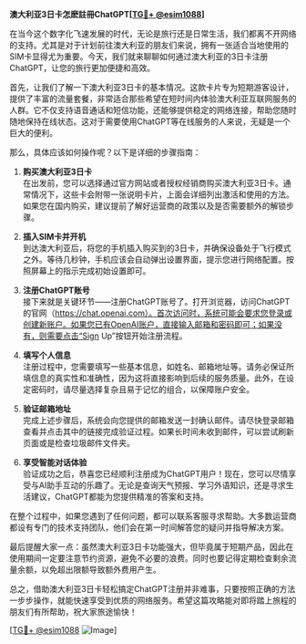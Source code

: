 **澳大利亚3日卡怎麽註冊ChatGPT[[TG💪+ @esim1088](https://t.me/s/esim1088)]**

在当今这个数字化飞速发展的时代，无论是旅行还是日常生活，我们都离不开网络的支持。尤其是对于计划前往澳大利亚的朋友们来说，拥有一张适合当地使用的SIM卡显得尤为重要。今天，我们就来聊聊如何通过澳大利亚的3日卡注册ChatGPT，让您的旅行更加便捷和高效。

首先，让我们了解一下澳大利亚3日卡的基本情况。这款卡片专为短期游客设计，提供了丰富的流量套餐，非常适合那些希望在短时间内体验澳大利亚互联网服务的人群。它不仅支持语音通话和短信功能，还能够提供稳定的网络连接，帮助您随时随地保持在线状态。这对于需要使用ChatGPT等在线服务的人来说，无疑是一个巨大的便利。

那么，具体应该如何操作呢？以下是详细的步骤指南：

1. **购买澳大利亚3日卡**  
   在出发前，您可以选择通过官方网站或者授权经销商购买澳大利亚3日卡。通常情况下，这些卡会附带一张说明卡片，上面会详细列出激活和使用的方法。如果您在国内购买，建议提前了解好运营商的政策以及是否需要额外的解锁步骤。

2. **插入SIM卡并开机**  
   到达澳大利亚后，将您的手机插入购买到的3日卡，并确保设备处于飞行模式之外。等待几秒钟，手机应该会自动弹出设置界面，提示您进行网络配置。按照屏幕上的指示完成初始设置即可。

3. **注册ChatGPT账号**  
   接下来就是关键环节——注册ChatGPT账号了。打开浏览器，访问ChatGPT的官网（https://chat.openai.com）。首次访问时，系统可能会要求您登录或创建新账户。如果您已有OpenAI账户，直接输入邮箱和密码即可；如果没有，则需要点击“Sign Up”按钮开始注册流程。

4. **填写个人信息**  
   注册过程中，您需要填写一些基本信息，如姓名、邮箱地址等。请务必保证所填信息的真实性和准确性，因为这将直接影响到后续的服务质量。此外，在设定密码时，请尽量选择复杂且易于记忆的组合，以保障账户安全。

5. **验证邮箱地址**  
   完成上述步骤后，系统会向您提供的邮箱发送一封确认邮件。请尽快登录邮箱查看并点击其中的链接完成验证过程。如果长时间未收到邮件，可以尝试刷新页面或是检查垃圾邮件文件夹。

6. **享受智能对话体验**  
   验证成功之后，恭喜您已经顺利注册成为ChatGPT用户！现在，您可以尽情享受与AI助手互动的乐趣了。无论是查询天气预报、学习外语知识，还是寻求生活建议，ChatGPT都能为您提供精准的答案和支持。

在整个过程中，如果您遇到了任何问题，都可以联系客服寻求帮助。大多数运营商都设有专门的技术支持团队，他们会在第一时间解答您的疑问并指导解决方案。

最后提醒大家一点：虽然澳大利亚3日卡功能强大，但毕竟属于短期产品，因此在使用期间一定要注意节约资源，避免不必要的浪费。同时也要记得定期检查剩余流量余额，以免超出限额导致额外费用产生。

总之，借助澳大利亚3日卡轻松搞定ChatGPT注册并非难事，只要按照正确的方法一步步操作，就能快速享受到优质的网络服务。希望这篇攻略能对即将踏上旅程的朋友们有所帮助，祝大家旅途愉快！

[[TG💪+ @esim1088](https://t.me/s/esim1088) ![Image](https://i.postimg.cc/4NQfJmqS/Snipaste-2025-05-13-00-14-12.png)]